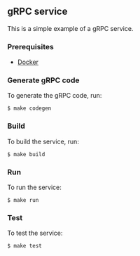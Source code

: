 ## gRPC service

This is a simple example of a gRPC service.

### Prerequisites

- [Docker](https://www.docker.com/products/docker-desktop/)

### Generate gRPC code

To generate the gRPC code, run:

    $ make codegen

### Build

To build the service, run:

    $ make build

### Run

To run the service:

    $ make run

### Test

To test the service:

    $ make test
